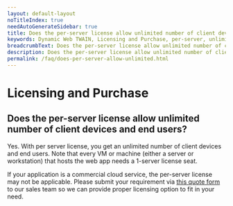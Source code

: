 ```yaml
---
layout: default-layout
noTitleIndex: true
needAutoGenerateSidebar: true
title: Does the per-server license allow unlimited number of client devices and end users?
keywords: Dynamic Web TWAIN, Licensing and Purchase, per-server, unlimited
breadcrumbText: Does the per-server license allow unlimited number of client devices and end users?
description: Does the per-server license allow unlimited number of client devices and end users?
permalink: /faq/does-per-server-allow-unlimited.html
---
```


# Licensing and Purchase

## Does the per-server license allow unlimited number of client devices and end users?

Yes. With per server license, you get an unlimited number of client devices and end users.
Note that every VM or machine (either a server or workstation) that hosts the web app needs a 1-server license seat.

If your application is a commercial cloud service, the per-server license may not be applicable. Please submit your requirement via <a href="https://www.dynamsoft.com/web-twain/ask-for-quote/" target="_blank">this quote form</a> to our sales team so we can provide proper licensing option to fit in your need.
